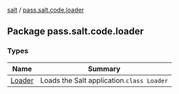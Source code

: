 [salt](../index.md) / [pass.salt.code.loader](./index.md)

## Package pass.salt.code.loader

### Types

| Name | Summary |
|---|---|
| [Loader](-loader/index.md) | Loads the Salt application.`class Loader` |
